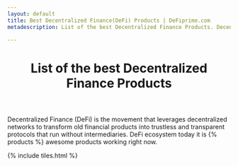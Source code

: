 ```yaml
---
layout: default
title: Best Decentralized Finance(DeFi) Products | DeFiprime.com
metadescription: List of the best Decentralized Finance Products. Decentralized Finance (DeFi) is the movement that leverages decentralized networks to transform old financial products into trustless and transparent protocols that run without intermediaries.

---
```


<header>
<h1>List of the best Decentralized Finance Products</h1>
</header>
Decentralized Finance (DeFi) is the movement that leverages decentralized networks to transform old financial products into trustless and transparent protocols that run without intermediaries. DeFi ecosystem today it is {% products %} awesome products working right now.

{% include tiles.html %}
